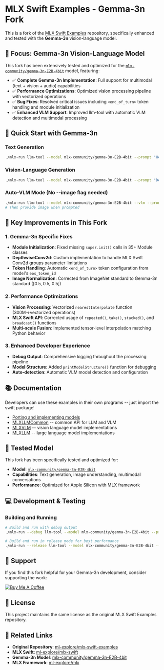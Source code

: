 # MLX Swift Examples - Gemma-3n Fork

This is a fork of the [MLX Swift Examples](https://github.com/ml-explore/mlx-swift-examples) repository, specifically enhanced and tested with the **Gemma-3n** vision-language model.

## 🎯 Focus: Gemma-3n Vision-Language Model

This fork has been extensively tested and optimized for the [`mlx-community/gemma-3n-E2B-4bit`](https://huggingface.co/mlx-community/gemma-3n-E2B-4bit) model, featuring:

- ✅ **Complete Gemma-3n Implementation**: Full support for multimodal (text + vision + audio) capabilities
- ✅ **Performance Optimizations**: Optimized vision processing pipeline with vectorized operations
- ✅ **Bug Fixes**: Resolved critical issues including `<end_of_turn>` token handling and module initialization
- ✅ **Enhanced VLM Support**: Improved llm-tool with automatic VLM detection and multimodal processing

## 🚀 Quick Start with Gemma-3n

### Text Generation
```bash
./mlx-run llm-tool --model mlx-community/gemma-3n-E2B-4bit --prompt "Hello, how are you?" --vlm
```

### Vision-Language Generation
```bash
./mlx-run llm-tool --model mlx-community/gemma-3n-E2B-4bit --prompt "Describe this image" --image /path/to/image.jpg
```

### Auto-VLM Mode (No --image flag needed)
```bash
./mlx-run llm-tool --model mlx-community/gemma-3n-E2B-4bit --vlm --prompt "What do you see?"
# Then provide image when prompted
```

## 🔧 Key Improvements in This Fork

### 1. Gemma-3n Specific Fixes
- **Module Initialization**: Fixed missing `super.init()` calls in 35+ Module classes
- **DepthwiseConv2d**: Custom implementation to handle MLX Swift Conv2d groups parameter limitations
- **Token Handling**: Automatic `<end_of_turn>` token configuration from model's `eos_token_id`
- **Image Normalization**: Corrected from ImageNet standard to Gemma-3n standard ([0.5, 0.5, 0.5])

### 2. Performance Optimizations
- **Vision Processing**: Vectorized `nearestInterpolate` function (300M→vectorized operations)
- **MLX Swift API**: Corrected usage of `repeated()`, `take()`, `stacked()`, and `broadcast()` functions
- **Multi-scale Fusion**: Implemented tensor-level interpolation matching Python behavior

### 3. Enhanced Developer Experience
- **Debug Output**: Comprehensive logging throughout the processing pipeline
- **Model Structure**: Added `printModelStructure()` function for debugging
- **Auto-detection**: Automatic VLM model detection and configuration

## 📚 Documentation

Developers can use these examples in their own programs -- just import the swift package!

- [Porting and implementing models](https://swiftpackageindex.com/ml-explore/mlx-swift-examples/main/documentation/mlxlmcommon/porting)
- [MLXLLMCommon](https://swiftpackageindex.com/ml-explore/mlx-swift-examples/main/documentation/mlxlmcommon) -- common API for LLM and VLM
- [MLXVLM](https://swiftpackageindex.com/ml-explore/mlx-swift-examples/main/documentation/mlxvlm) -- vision language model implementations
- [MLXLLM](https://swiftpackageindex.com/ml-explore/mlx-swift-examples/main/documentation/mlxllm) -- large language model implementations


## 🔬 Tested Model

This fork has been specifically tested and optimized for:
- **Model**: [`mlx-community/gemma-3n-E2B-4bit`](https://huggingface.co/mlx-community/gemma-3n-E2B-4bit)
- **Capabilities**: Text generation, image understanding, multimodal conversations
- **Performance**: Optimized for Apple Silicon with MLX framework

## 💻 Development & Testing

### Building and Running
```bash
# Build and run with debug output
./mlx-run --debug llm-tool --model mlx-community/gemma-3n-E2B-4bit --prompt "how are you?" --vlm

# Build and run in release mode for best performance  
./mlx-run --release llm-tool --model mlx-community/gemma-3n-E2B-4bit --prompt "how are you?" --vlm


```

## 🙏 Support

If you find this fork helpful for your Gemma-3n development, consider supporting the work:

[![Buy Me A Coffee](https://img.shields.io/badge/Buy%20Me%20A%20Coffee-support-yellow.svg)](https://buymeacoffee.com/gradinnovate)

## 📄 License

This project maintains the same license as the original MLX Swift Examples repository.

## 🔗 Related Links

- **Original Repository**: [ml-explore/mlx-swift-examples](https://github.com/ml-explore/mlx-swift-examples)
- **MLX Swift**: [ml-explore/mlx-swift](https://github.com/ml-explore/mlx-swift)
- **Gemma-3n Model**: [mlx-community/gemma-3n-E2B-4bit](https://huggingface.co/mlx-community/gemma-3n-E2B-4bit)
- **MLX Framework**: [ml-explore/mlx](https://github.com/ml-explore/mlx)
